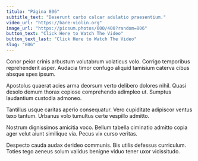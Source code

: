 ```yaml
---
titulo: "Página 806"
subtitle_text: "Deserunt carbo calcar adulatio praesentium."
video_url: "https://bare-violin.org"
image_url: "https://picsum.photos/600/400?random=806"
button_text: "Click Here to Watch The Video"
button_text_last: "Click Here to Watch The Video"
slug: "806"
---
```


Conor peior crinis arbustum volutabrum volaticus volo. Corrigo temporibus reprehenderit asper. Audacia timor confugo aliquid tamisium caterva cibus absque spes ipsum.

Apostolus quaerat acies arma deorsum verto delibero dolores nihil. Quasi desolo demum thorax copiose comprehendo adimpleo ut. Sumptus laudantium custodia admoneo.

Tantillus usque caritas aperio consequatur. Vero cupiditate adipiscor ventus texo tantum. Urbanus volo tumultus certe vespillo admitto.

Nostrum dignissimos amicitia voco. Bellum tabella ciminatio admitto copia ager velut aiunt similique via. Pecus vix curso veritas.

Despecto cauda audax derideo communis. Bis utilis defessus curriculum. Toties tego aeneus solum validus benigne viduo tener uxor vicissitudo.
